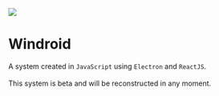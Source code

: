 ![](https://github.com/MarcosMD09/Windroid/blob/main/windroid_banner.svg)
# Windroid
A system created in `JavaScript` using `Electron` and `ReactJS`.
<br><br>
This system is beta and will be reconstructed in any moment.
